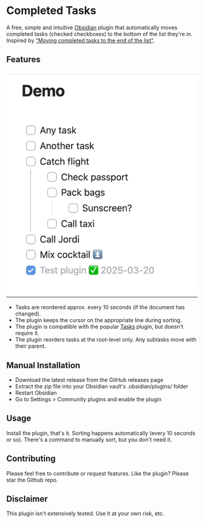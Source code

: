 # Completed Tasks

A free, simple and intuitive [Obsidian](http://obsidian.md) plugin that automatically moves completed tasks (checked checkboxes) to the bottom of the list they're in. Inspired by ["Moving completed tasks to the end of the list"](https://github.com/obsidian-tasks-group/obsidian-tasks/discussions/2426).

## Features
![Demo](https://raw.githubusercontent.com/mgussekloo/obsidian-completedtasks/master/demo.gif)

- Tasks are reordered approx. every 10 seconds (if the document has changed).
- The plugin keeps the cursor on the appropriate line during sorting.
- The plugin is compatible with the popular [Tasks](https://github.com/obsidian-tasks-group/obsidian-tasks) plugin, but doesn't require it.
- The plugin reorders tasks at the root-level only. Any subtasks move with their parent.

## Manual Installation

- Download the latest release from the GitHub releases page
- Extract the zip file into your Obsidian vault's .obsidian/plugins/ folder
- Restart Obsidian
- Go to Settings > Community plugins and enable the plugin

## Usage

Install the plugin, that's it. Sorting happens automatically (every 10 seconds or so). There's a command to manually sort, but you don't need it.

## Contributing

Please feel free to contribute or request features. Like the plugin? Please star the Github repo.

## Disclaimer

This plugin isn't extensively tested. Use it at your own risk, etc.
